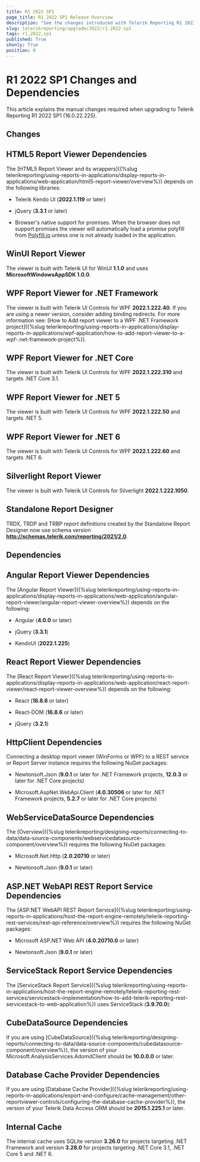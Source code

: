 ```yaml
---
title: R1 2022 SP1
page_title: R1 2022 SP1 Release Overview
description: "See the changes introduced with Telerik Reporting R1 2022 SP1 that should be considered before upgrading, and the 3rd party products & packages this version depends on."
slug: telerikreporting/upgrade/2022/r1-2022-sp1
tags: r1,2022,sp1
published: True
shonly: True
position: 0
---
```


# R1 2022 SP1 Changes and Dependencies

This article explains the manual changes required when upgrading to Telerik Reporting R1 2022 SP1 (16.0.22.225).

## Changes

## HTML5 Report Viewer Dependencies

The [HTML5 Report Viewer and its wrappers]({%slug telerikreporting/using-reports-in-applications/display-reports-in-applications/web-application/html5-report-viewer/overview%}) depends on the following libraries: 

* Telerik Kendo UI (__2022.1.119__ or later) 

* jQuery (__3.3.1__ or later) 

* Browser's native support for promises. When the browser does not support promises the viewer will automatically load a promise polyfill from [Polyfill.io](https://polyfill.io) unless one is not already loaded in the application. 

## WinUI Report Viewer

The viewer is built with Telerik UI for WinUI __1.1.0__ and uses __MicrosoftWindowsAppSDK 1.0.0__. 

## WPF Report Viewer for .NET Framework

The viewer is built with Telerik UI Controls for WPF __2022.1.222.40__. If you are using a newer version, consider adding binding redirects. For more information see: [How to Add report viewer to a WPF .NET Framework project]({%slug telerikreporting/using-reports-in-applications/display-reports-in-applications/wpf-application/how-to-add-report-viewer-to-a-wpf-.net-framework-project%}).

## WPF Report Viewer for .NET Core

The viewer is built with Telerik UI Controls for WPF __2022.1.222.310__ and targets .NET Core 3.1. 

## WPF Report Viewer for .NET 5

The viewer is built with Telerik UI Controls for WPF __2022.1.222.50__ and targets .NET 5. 

## WPF Report Viewer for .NET 6

The viewer is built with Telerik UI Controls for WPF __2022.1.222.60__ and targets .NET 6. 

## Silverlight Report Viewer

The viewer is built with Telerik UI Controls for Silverlight __2022.1.222.1050__. 

## Standalone Report Designer

TRDX, TRDP and TRBP report definitions created by the Standalone Report Designer now use schema version __http://schemas.telerik.com/reporting/2021/2.0__. 

## Dependencies

## Angular Report Viewer Dependencies

The [Angular Report Viewer]({%slug telerikreporting/using-reports-in-applications/display-reports-in-applications/web-application/angular-report-viewer/angular-report-viewer-overview%}) depends on the following: 

* Angular (__4.0.0__ or later) 

* jQuery (__3.3.1__) 

* KendoUI (__2022.1.225__)

## React Report Viewer Dependencies

The [React Report Viewer]({%slug telerikreporting/using-reports-in-applications/display-reports-in-applications/web-application/react-report-viewer/react-report-viewer-overview%}) depends on the following: 

* React (__16.8.6__ or later)

* React-DOM (__16.8.6__ or later)

* jQuery (__3.2.1__) 

## HttpClient Dependencies

Connecting a desktop report viewer (WinForms or WPF) to a REST service or Report Server instance requires the following NuGet packages: 

* Newtonsoft.Json (__9.0.1__ or later for .NET Framework projects, __12.0.3__ or later for .NET Core projects) 

* Microsoft.AspNet.WebApi.Client (__4.0.30506__ or later for .NET Framework projects, __5.2.7__ or later for .NET Core projects) 

## WebServiceDataSource Dependencies

The [Overview]({%slug telerikreporting/designing-reports/connecting-to-data/data-source-components/webservicedatasource-component/overview%}) requires the following NuGet packages: 

* Microsoft.Net.Http (__2.0.20710__ or later) 

* Newtonsoft.Json (__9.0.1__ or later) 

## ASP.NET WebAPI REST Report Service Dependencies

The [ASP.NET WebAPI REST Report Service]({%slug telerikreporting/using-reports-in-applications/host-the-report-engine-remotely/telerik-reporting-rest-services/rest-api-reference/overview%}) requires the following NuGet packages: 

* Microsoft ASP.NET Web API (__4.0.20710.0__ or later) 

* Newtonsoft.Json (__9.0.1__ or later) 

## ServiceStack Report Service Dependencies

The [ServiceStack Report Service]({%slug telerikreporting/using-reports-in-applications/host-the-report-engine-remotely/telerik-reporting-rest-services/servicestack-implementation/how-to-add-telerik-reporting-rest-servicestack-to-web-application%}) uses ServiceStack (__3.9.70.0__): 

## CubeDataSource Dependencies

If you are using [CubeDataSource]({%slug telerikreporting/designing-reports/connecting-to-data/data-source-components/cubedatasource-component/overview%}), the version of your Microsoft.AnalysisServices.AdomdClient should be __10.0.0.0__ or later. 

## Database Cache Provider Dependencies

If you are using [Database Cache Provider]({%slug telerikreporting/using-reports-in-applications/export-and-configure/cache-management/other-reportviewer-controls/configuring-the-database-cache-provider%}), the version of your Telerik Data Access ORM should be __2015.1.225.1__ or later. 

## Internal Cache

The internal cache uses SQLite version __3.26.0__ for projects targeting .NET Framework and version __3.28.0__ for projects targeting .NET Core 3.1, .NET Core 5 and .NET 6.
